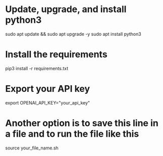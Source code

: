 # Update, upgrade, and install python3
sudo apt update && sudo apt upgrade -y
sudo apt install python3
# Install the requirements
pip3 install -r requirements.txt
# Export your API key
export OPENAI_API_KEY="your_api_key"
# Another option is to save this line in a file and to run the file like this
source your_file_name.sh
